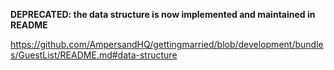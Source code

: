 **DEPRECATED: the data structure is now implemented and maintained in README**

https://github.com/AmpersandHQ/gettingmarried/blob/development/bundles/GuestList/README.md#data-structure
